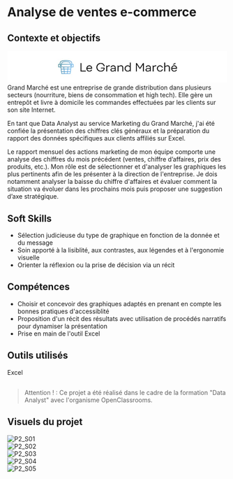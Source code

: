 # Analyse de ventes e-commerce

## Contexte et objectifs

![Logo GRANDMARCHE](P2_logo_GRANDMARCHE.jpg)  
Grand Marché est une entreprise de grande distribution dans plusieurs secteurs (nourriture, biens de consommation et high tech). Elle gère un entrepôt et livre à domicile les commandes effectuées par les clients sur son site Internet.  

En tant que Data Analyst au service Marketing du Grand Marché, j'ai été confiée la présentation des chiffres clés généraux et la préparation du rapport des données spécifiques aux clients affiliés sur Excel.  

Le rapport mensuel des actions marketing de mon équipe comporte une analyse des chiffres du mois précédent (ventes, chiffre d’affaires, prix des produits, etc.). Mon rôle est de sélectionner et d'analyser les graphiques les plus pertinents afin de les présenter à la direction de l'entreprise. Je dois notamment analyser la baisse du chiffre d'affaires et évaluer comment la situation va évoluer dans les prochains mois puis proposer une suggestion d’axe stratégique.  

## Soft Skills
- Sélection judicieuse du type de graphique en fonction de la donnée et du message  
- Soin apporté à la lisiblité, aux contrastes, aux légendes et à l'ergonomie visuelle  
- Orienter la réflexion ou la prise de décision via un récit  

## Compétences
- Choisir et concevoir des graphiques adaptés en prenant en compte les bonnes pratiques d'accessiblité  
- Proposition d'un récit des résultats avec utilisation de procédés narratifs pour dynamiser la présentation  
- Prise en main de l'outil Excel

## Outils utilisés
Excel

## 
>Attention ! : Ce projet a été réalisé dans le cadre de la formation "Data Analyst" avec l'organisme OpenClassrooms.

## Visuels du projet
![P2_S01](https://github.com/ElianeCamus/elianecamus.github.io/blob/main/assets/img/P2_S01.jpg)  
![P2_S02](https://github.com/ElianeCamus/elianecamus.github.io/blob/main/assets/img/P2_S02.jpg)  
![P2_S03](https://github.com/ElianeCamus/elianecamus.github.io/blob/main/assets/img/P2_S03.jpg)  
![P2_S04](https://github.com/ElianeCamus/elianecamus.github.io/blob/main/assets/img/P2_S04.jpg)  
![P2_S05](https://github.com/ElianeCamus/elianecamus.github.io/blob/main/assets/img/P2_S05.jpg) 
